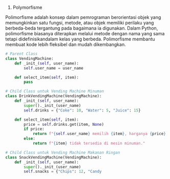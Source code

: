 1. Polymorfisme 

Polimorfisme adalah konsep dalam pemrograman berorientasi objek yang memungkinkan satu fungsi, metode, atau objek memiliki perilaku yang berbeda-beda tergantung pada bagaimana ia digunakan. Dalam Python, polimorfisme biasanya diterapkan melalui metode dengan nama yang sama tetapi didefinisikandalam kelas yang berbeda. Polimorfisme membantu membuat kode lebih fleksibel dan mudah dikembangkan.

```python
# Parent Class
class VendingMachine:
    def _init_(self, user_name):
        self.user_name = user_name

    def select_item(self, item):
        pass

# Child Class untuk Vending Machine Minuman
class DrinkVendingMachine(VendingMachine):
    def _init_(self, user_name):
        super()._init_(user_name)
        self.drinks = {"Coke": 10, "Water": 5, "Juice": 15}

    def select_item(self, item):
        price = self.drinks.get(item, None)
        if price:
            return f"{self.user_name} memilih {item}, harganya {price} ribu rupiah."
        else:
            return f"{item} tidak tersedia di mesin minuman."

# Child Class untuk Vending Machine Makanan Ringan
class SnackVendingMachine(VendingMachine):
    def _init_(self, user_name):
        super()._init_(user_name)
        self.snacks = {"Chips": 12, "Candy

```